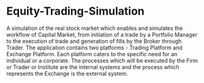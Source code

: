 # Equity-Trading-Simulation
A simulation of the real stock market which enables and simulates the workflow of Capital Market, from initiation of a trade by a Portfolio Manager to the execution of trade and generation of fills by the Broker through Trader. The application contains two platforms - Trading Platform and Exchange Platform. Each platform caters to the specific need for an individual or a corporate. The processes which will be executed by the Firm or Trader or Institute are the internal systems and the process which represents the Exchange is the external system.
